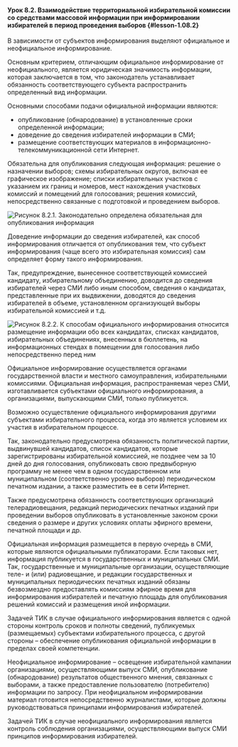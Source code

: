 #### Урок 8.2. Взаимодействие территориальной избирательной комиссии со средствами массовой информации при информировании избирателей в период проведения выборов {#lesson-1.08.2}

В зависимости от субъектов информирования выделяют официальное и неофициальное информирование.

Основным критерием, отличающим официальное информирование от неофициального, является юридическая значимость информации, которая заключается в том, что законодатель устанавливает обязанность соответствующего субъекта распространить определенный вид информации.

Основными способами подачи официальной информации являются:

- опубликование (обнародование) в установленные сроки определенной информации;
- доведение до сведения избирателей информации в СМИ;
- размещение соответствующих материалов в информационно-телекоммуникационной сети Интернет.

Обязательна для опубликования следующая информация: решение о назначении выборов; схемы избирательных округов, включая ее графическое изображение; списки избирательных участков с указанием их границ и номеров, мест нахождения участковых комиссий и помещений для голосования; решения комиссий, непосредственно связанные с подготовкой и проведением выборов.

![Рисунок 8.2.1. Законодательно определена обязательная для опубликования информация  ](./1.08.2.1.png)

Доведение информации до сведения избирателей, как способ информирования отличается от опубликования тем, что субъект информирования (чаще всего это избирательная комиссия) сам определяет форму такого информирования.

Так, предупреждение, вынесенное соответствующей комиссией кандидату, избирательному объединению, доводится до сведения избирателей через СМИ либо иным способом, сведения о кандидатах, представленные при их выдвижении, доводятся до сведения избирателей в объеме, установленном организующей выборы избирательной комиссией и т.д.

![Рисунок 8.2.2. К способам официального информирования относится размещение информации обо всех кандидатах, списках кандидатов, избирательных объединениях, внесенных в бюллетень, на информационных стендах в помещении для голосования либо непосредственно перед ним  ](./1.08.2.2.png)

Официальное информирование осуществляется органами государственной власти и местного самоуправления, избирательными комиссиями. Официальная информация, распространяемая через СМИ, изготавливается субъектами официального информирования, а организациями, выпускающими СМИ, только публикуется.

Возможно осуществление официального информирования другими субъектами избирательного процесса, когда это является условием их участия в избирательном процессе.

Так, законодательно предусмотрена обязанность политической партии, выдвинувшей кандидатов, список кандидатов, которые зарегистрированы избирательной комиссией, не позднее чем за 10 дней до дня голосования, опубликовать свою предвыборную программу не менее чем в одном государственном или муниципальном (соответственно уровню выборов) периодическом печатном издании, а также разместить ее в сети Интернет.

Также предусмотрена обязанность соответствующих организаций телерадиовещания, редакций периодических печатных изданий при проведении выборов опубликовать в установленные законом сроки сведения о размере и других условиях оплаты эфирного времени, печатной площади и др.

Официальная информация размещается в первую очередь в СМИ, которые являются официальными публикаторами. Если таковых нет, информация публикуется в государственных и муниципальных СМИ. Так, государственные и муниципальные организации, осуществляющие теле- и (или) радиовещание, и редакции государственных и муниципальных периодических печатных изданий обязаны безвозмездно предоставлять комиссиям эфирное время для информирования избирателей и печатную площадь для опубликования решений комиссий и размещения иной информации.

Задачей ТИК в случае официального информирования является с одной стороны контроль сроков и полноты сведений, публикуемых (размещаемых) субъектами избирательного процесса, с другой стороны – обеспечение опубликования официальной информации в пределах своей компетенции.

Неофициальное информирование – освещение избирательной кампании организациями, осуществляющими выпуск СМИ, опубликование (обнародование) результатов общественного мнения, связанных с выборами, а также предоставление пользователю (потребителю) информации по запросу. При неофициальном информировании материал готовится непосредственно журналистами, которые должны руководствоваться принципами информирования избирателей.

Задачей ТИК в случае неофициального информирования является контроль соблюдения организациями, осуществляющими выпуск СМИ принципов информирования избирателей.
